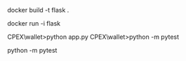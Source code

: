 docker build -t flask .

docker run -i flask

CPEX\wallet>python app.py
CPEX\wallet>python -m pytest

python -m pytest

